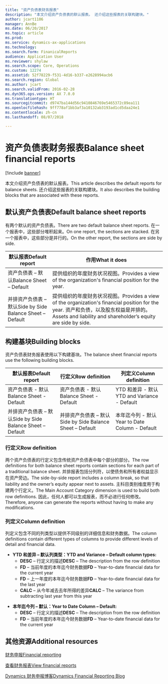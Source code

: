 ```yaml
---
title: "资产负债表财务报表"
description: "本文介绍资产负债表的默认报表。 还介绍这些报表的关联构建块。"
author: jcart1106
manager: AnnBe
ms.date: 06/20/2017
ms.topic: article
ms.prod: 
ms.service: dynamics-ax-applications
ms.technology: 
ms.search.form: FinanicalReports
audience: Application User
ms.reviewer: shylaw
ms.search.scope: Core, Operations
ms.custom: 12274
ms.assetid: 52f78229-f531-4d16-b337-e2628994acb6
ms.search.region: Global
ms.author: jcart
ms.search.validFrom: 2016-02-28
ms.dyn365.ops.version: AX 7.0.0
ms.translationtype: HT
ms.sourcegitcommit: d9747ba144d56c9410846769e5465372c89ea111
ms.openlocfilehash: 9ff778af1bb3af3a10132ab3193ad1cd5daa24e1
ms.contentlocale: zh-cn
ms.lasthandoff: 08/07/2018

---
```


# <a name="balance-sheet-financial-reports"></a><span data-ttu-id="9e3c9-104">资产负债表财务报表</span><span class="sxs-lookup"><span data-stu-id="9e3c9-104">Balance sheet financial reports</span></span>

[!include [banner](../includes/banner.md)]

<span data-ttu-id="9e3c9-105">本文介绍资产负债表的默认报表。</span><span class="sxs-lookup"><span data-stu-id="9e3c9-105">This article describes the default reports for balance sheets.</span></span> <span data-ttu-id="9e3c9-106">还介绍这些报表的关联构建块。</span><span class="sxs-lookup"><span data-stu-id="9e3c9-106">It also describes the building blocks that are associated with these reports.</span></span> 

<a name="default-balance-sheet-reports"></a><span data-ttu-id="9e3c9-107">默认资产负债表</span><span class="sxs-lookup"><span data-stu-id="9e3c9-107">Default balance sheet reports</span></span>
-----------------------------

<span data-ttu-id="9e3c9-108">有两个默认的资产负债表。</span><span class="sxs-lookup"><span data-stu-id="9e3c9-108">There are two default balance sheet reports.</span></span> <span data-ttu-id="9e3c9-109">在一个报表中，这些部分堆积起来。</span><span class="sxs-lookup"><span data-stu-id="9e3c9-109">On one report, the sections are stacked.</span></span> <span data-ttu-id="9e3c9-110">在另一个报表中，这些部分是并行的。</span><span class="sxs-lookup"><span data-stu-id="9e3c9-110">On the other report, the sections are side by side.</span></span>

| <span data-ttu-id="9e3c9-111">默认报表</span><span class="sxs-lookup"><span data-stu-id="9e3c9-111">Default report</span></span>                       | <span data-ttu-id="9e3c9-112">作用</span><span class="sxs-lookup"><span data-stu-id="9e3c9-112">What it does</span></span>                                                                                                                           |
|--------------------------------------|----------------------------------------------------------------------------------------------------------------------------------------|
| <span data-ttu-id="9e3c9-113">资产负债表 – 默认</span><span class="sxs-lookup"><span data-stu-id="9e3c9-113">Balance Sheet – Default</span></span>              | <span data-ttu-id="9e3c9-114">提供组织的年度财务状况视图。</span><span class="sxs-lookup"><span data-stu-id="9e3c9-114">Provides a view of the organization's financial position for the year.</span></span>                                                                 |
| <span data-ttu-id="9e3c9-115">并排资产负债表 – 默认</span><span class="sxs-lookup"><span data-stu-id="9e3c9-115">Side by Side Balance Sheet – Default</span></span> | <span data-ttu-id="9e3c9-116">提供组织的年度财务状况视图。</span><span class="sxs-lookup"><span data-stu-id="9e3c9-116">Provides a view of the organization's financial position for the year.</span></span> <span data-ttu-id="9e3c9-117">资产和负债，以及股东权益是并排的。</span><span class="sxs-lookup"><span data-stu-id="9e3c9-117">Assets and liability and shareholder’s equity are side by side.</span></span> |

## <a name="building-blocks"></a><span data-ttu-id="9e3c9-118">构建基块</span><span class="sxs-lookup"><span data-stu-id="9e3c9-118">Building blocks</span></span>
<span data-ttu-id="9e3c9-119">资产负债表财务报表使用以下构建基块。</span><span class="sxs-lookup"><span data-stu-id="9e3c9-119">The balance sheet financial reports use the following building blocks.</span></span>

| <span data-ttu-id="9e3c9-120">默认报表</span><span class="sxs-lookup"><span data-stu-id="9e3c9-120">Default report</span></span>                       | <span data-ttu-id="9e3c9-121">行定义</span><span class="sxs-lookup"><span data-stu-id="9e3c9-121">Row definition</span></span>                       | <span data-ttu-id="9e3c9-122">列定义</span><span class="sxs-lookup"><span data-stu-id="9e3c9-122">Column definition</span></span>             |
|--------------------------------------|--------------------------------------|-------------------------------|
| <span data-ttu-id="9e3c9-123">资产负债表 - 默认</span><span class="sxs-lookup"><span data-stu-id="9e3c9-123">Balance Sheet - Default</span></span>              | <span data-ttu-id="9e3c9-124">资产负债表 - 默认</span><span class="sxs-lookup"><span data-stu-id="9e3c9-124">Balance Sheet - Default</span></span>              | <span data-ttu-id="9e3c9-125">YTD 和差异 - 默认</span><span class="sxs-lookup"><span data-stu-id="9e3c9-125">YTD and Variance - Default</span></span>    |
| <span data-ttu-id="9e3c9-126">并排资产负债表 – 默认</span><span class="sxs-lookup"><span data-stu-id="9e3c9-126">Side by Side Balance Sheet – Default</span></span> | <span data-ttu-id="9e3c9-127">并排资产负债表 – 默认</span><span class="sxs-lookup"><span data-stu-id="9e3c9-127">Side by Side Balance Sheet – Default</span></span> | <span data-ttu-id="9e3c9-128">本年迄今列 - 默认</span><span class="sxs-lookup"><span data-stu-id="9e3c9-128">Year to Date Column - Default</span></span> |

### <a name="row-definition"></a><span data-ttu-id="9e3c9-129">行定义</span><span class="sxs-lookup"><span data-stu-id="9e3c9-129">Row definition</span></span>

<span data-ttu-id="9e3c9-130">两个资产负债表的行定义包含传统资产负债表中每个部分的部分。</span><span class="sxs-lookup"><span data-stu-id="9e3c9-130">The row definitions for both balance sheet reports contain sections for each part of a traditional balance sheet.</span></span> <span data-ttu-id="9e3c9-131">并排报表包括分列符，以使债务和所有者权益显示在资产旁边。</span><span class="sxs-lookup"><span data-stu-id="9e3c9-131">The side-by-side report includes a column break, so that liability and the owner’s equity appear next to assets.</span></span> <span data-ttu-id="9e3c9-132">主科目类别维度用于构建两个行定义。</span><span class="sxs-lookup"><span data-stu-id="9e3c9-132">The Main Account Category dimension is used to build both row definitions.</span></span> <span data-ttu-id="9e3c9-133">因此，任何人都可以生成报表，而不必进行任何修改。</span><span class="sxs-lookup"><span data-stu-id="9e3c9-133">Therefore, anyone can generate the reports without having to make any modifications.</span></span>

### <a name="column-definition"></a><span data-ttu-id="9e3c9-134">列定义</span><span class="sxs-lookup"><span data-stu-id="9e3c9-134">Column definition</span></span>

<span data-ttu-id="9e3c9-135">列定义包含不同的列类型以提供不同级别的详细信息和财务数据。</span><span class="sxs-lookup"><span data-stu-id="9e3c9-135">The column definitions contain different types of columns to provide different levels of detail and financial data.</span></span>

-   <span data-ttu-id="9e3c9-136">**YTD 和差异 – 默认列类型：**</span><span class="sxs-lookup"><span data-stu-id="9e3c9-136">**YTD and Variance – Default column types:**</span></span>
    -   <span data-ttu-id="9e3c9-137">**DESC** – 行定义的描述</span><span class="sxs-lookup"><span data-stu-id="9e3c9-137">**DESC** – The description from the row definition</span></span>
    -   <span data-ttu-id="9e3c9-138">**FD** – 当前年度的本年迄今财务数据</span><span class="sxs-lookup"><span data-stu-id="9e3c9-138">**FD** – Year-to-date financial data for the current year</span></span>
    -   <span data-ttu-id="9e3c9-139">**FD** – 上一年度的本年迄今财务数据</span><span class="sxs-lookup"><span data-stu-id="9e3c9-139">**FD** – Year-to-date financial data for the last year</span></span>
    -   <span data-ttu-id="9e3c9-140">**CALC** – 从今年减去去年所得的差异</span><span class="sxs-lookup"><span data-stu-id="9e3c9-140">**CALC** – The variance from subtracting last year from this year</span></span>

<!-- -->

-   <span data-ttu-id="9e3c9-141">**本年迄今列 – 默认：**</span><span class="sxs-lookup"><span data-stu-id="9e3c9-141">**Year to Date Column – Default:**</span></span>
    -   <span data-ttu-id="9e3c9-142">**DESC** – 行定义的描述</span><span class="sxs-lookup"><span data-stu-id="9e3c9-142">**DESC** – The description from the row definition</span></span>
    -   <span data-ttu-id="9e3c9-143">**FD** – 当前年度的本年迄今财务数据</span><span class="sxs-lookup"><span data-stu-id="9e3c9-143">**FD** – Year-to-date financial data for the current year</span></span>



<a name="additional-resources"></a><span data-ttu-id="9e3c9-144">其他资源</span><span class="sxs-lookup"><span data-stu-id="9e3c9-144">Additional resources</span></span>
--------

[<span data-ttu-id="9e3c9-145">财务申报</span><span class="sxs-lookup"><span data-stu-id="9e3c9-145">Financial reporting</span></span>](financial-reporting-getting-started.md)

[<span data-ttu-id="9e3c9-146">查看财务报表</span><span class="sxs-lookup"><span data-stu-id="9e3c9-146">View financial reports</span></span>](view-financial-reports.md)

[<span data-ttu-id="9e3c9-147">Dynamics 财务申报博客</span><span class="sxs-lookup"><span data-stu-id="9e3c9-147">Dynamics Financial Reporting Blog</span></span>](http://blogs.msdn.com/b/dynamics_financial_reporting/)




